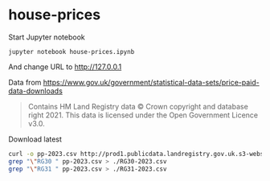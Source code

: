 # house-prices

Start Jupyter notebook

    jupyter notebook house-prices.ipynb

And change URL to <http://127.0.0.1>

Data from <https://www.gov.uk/government/statistical-data-sets/price-paid-data-downloads>

> Contains HM Land Registry data © Crown copyright and database right 2021. This
> data is licensed under the Open Government Licence v3.0.

Download latest

```sh
curl -o pp-2023.csv http://prod1.publicdata.landregistry.gov.uk.s3-website-eu-west-1.amazonaws.com/pp-2023.csv
grep "\"RG30 " pp-2023.csv > ./RG30-2023.csv
grep "\"RG31 " pp-2023.csv > ./RG31-2023.csv
```
